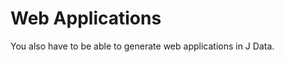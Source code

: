 ﻿Web Applications
================

You also have to be able to generate web applications in J Data.

